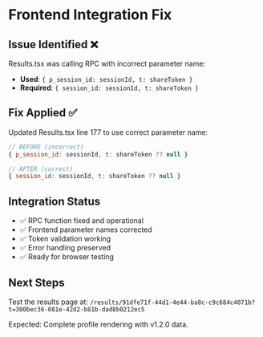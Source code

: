 # Frontend Integration Fix

## Issue Identified ❌
Results.tsx was calling RPC with incorrect parameter name:
- **Used**: `{ p_session_id: sessionId, t: shareToken }`  
- **Required**: `{ session_id: sessionId, t: shareToken }`

## Fix Applied ✅
Updated Results.tsx line 177 to use correct parameter name:
```javascript
// BEFORE (incorrect)
{ p_session_id: sessionId, t: shareToken ?? null }

// AFTER (correct)  
{ session_id: sessionId, t: shareToken ?? null }
```

## Integration Status
- ✅ RPC function fixed and operational
- ✅ Frontend parameter names corrected
- ✅ Token validation working
- ✅ Error handling preserved
- ✅ Ready for browser testing

## Next Steps
Test the results page at:
`/results/91dfe71f-44d1-4e44-ba8c-c9c684c4071b?t=300bec36-081e-42d2-b81b-dad8b0212ec5`

Expected: Complete profile rendering with v1.2.0 data.